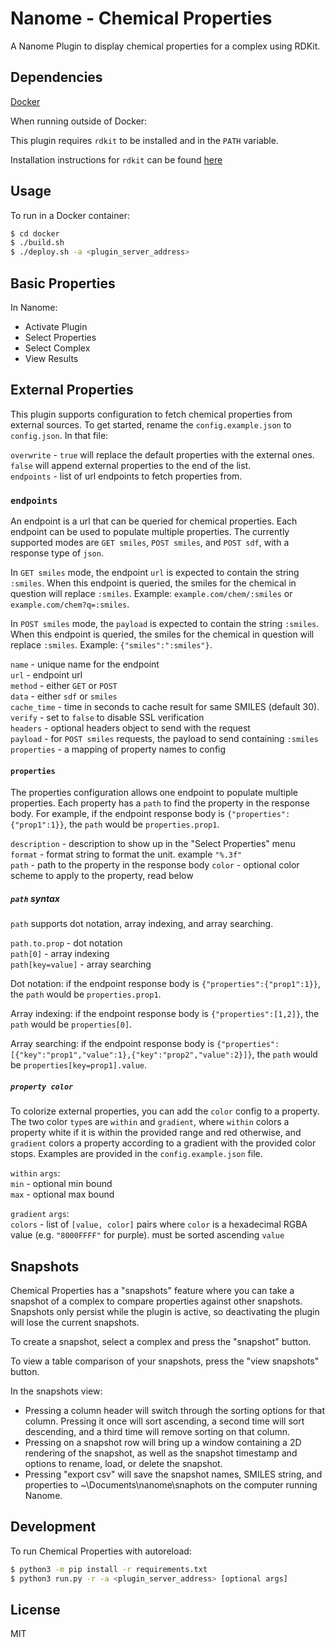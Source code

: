 # Nanome - Chemical Properties

A Nanome Plugin to display chemical properties for a complex using RDKit.

## Dependencies

[Docker](https://docs.docker.com/get-docker/)

When running outside of Docker:

This plugin requires `rdkit` to be installed and in the `PATH` variable.

Installation instructions for `rdkit` can be found [here](http://www.rdkit.org/docs/Install.html)

## Usage

To run in a Docker container:

```sh
$ cd docker
$ ./build.sh
$ ./deploy.sh -a <plugin_server_address>
```

## Basic Properties

In Nanome:

- Activate Plugin
- Select Properties
- Select Complex
- View Results

## External Properties

This plugin supports configuration to fetch chemical properties from external sources. To get started, rename the `config.example.json` to `config.json`. In that file:

`overwrite` - `true` will replace the default properties with the external ones. `false` will append external properties to the end of the list.\
`endpoints` - list of url endpoints to fetch properties from.

### `endpoints`

An endpoint is a url that can be queried for chemical properties. Each endpoint can be used to populate multiple properties. The currently supported modes are `GET smiles`, `POST smiles`, and `POST sdf`, with a response type of `json`.

In `GET smiles` mode, the endpoint `url` is expected to contain the string `:smiles`. When this endpoint is queried, the smiles for the chemical in question will replace `:smiles`. Example: `example.com/chem/:smiles` or `example.com/chem?q=:smiles`.

In `POST smiles` mode, the `payload` is expected to contain the string `:smiles`. When this endpoint is queried, the smiles for the chemical in question will replace `:smiles`. Example: `{"smiles":":smiles"}`.

`name` - unique name for the endpoint\
`url` - endpoint url\
`method` - either `GET` or `POST`\
`data` - either `sdf` or `smiles`\
`cache_time` - time in seconds to cache result for same SMILES (default 30).\
`verify` - set to `false` to disable SSL verification\
`headers` - optional headers object to send with the request\
`payload` - for `POST smiles` requests, the payload to send containing `:smiles`\
`properties` - a mapping of property names to config

#### `properties`

The properties configuration allows one endpoint to populate multiple properties. Each property has a `path` to find the property in the response body. For example, if the endpoint response body is `{"properties":{"prop1":1}}`, the `path` would be `properties.prop1`.

`description` - description to show up in the "Select Properties" menu\
`format` - format string to format the unit. example `"%.3f"`\
`path` - path to the property in the response body
`color` - optional color scheme to apply to the property, read below

##### `path` syntax

`path` supports dot notation, array indexing, and array searching.

`path.to.prop` - dot notation\
`path[0]` - array indexing\
`path[key=value]` - array searching

Dot notation: if the endpoint response body is `{"properties":{"prop1":1}}`, the `path` would be `properties.prop1`.

Array indexing: if the endpoint response body is `{"properties":[1,2]}`, the `path` would be `properties[0]`.

Array searching: if the endpoint response body is `{"properties":[{"key":"prop1","value":1},{"key":"prop2","value":2}]}`, the `path` would be `properties[key=prop1].value`.

##### `property color`

To colorize external properties, you can add the `color` config to a property. The two color `type`s are `within` and `gradient`, where `within` colors a property white if it is within the provided range and red otherwise, and `gradient` colors a property according to a gradient with the provided color stops. Examples are provided in the `config.example.json` file.

`within` `args`:\
  `min` - optional min bound\
  `max` - optional max bound

`gradient` `args`:\
  `colors` - list of `[value, color]` pairs where `color` is a hexadecimal RGBA value (e.g. `"8000FFFF"` for purple). must be sorted ascending `value`

## Snapshots

Chemical Properties has a "snapshots" feature where you can take a snapshot of a complex to compare properties against other snapshots. Snapshots only persist while the plugin is active, so deactivating the plugin will lose the current snapshots.

To create a snapshot, select a complex and press the "snapshot" button.

To view a table comparison of your snapshots, press the "view snapshots" button.

In the snapshots view:

- Pressing a column header will switch through the sorting options for that column. Pressing it once will sort ascending, a second time will sort descending, and a third time will remove sorting on that column.
- Pressing on a snapshot row will bring up a window containing a 2D rendering of the snapshot, as well as the snapshot timestamp and options to rename, load, or delete the snapshot.
- Pressing "export csv" will save the snapshot names, SMILES string, and properties to ~\Documents\nanome\snaphots on the computer running Nanome.

## Development

To run Chemical Properties with autoreload:

```sh
$ python3 -m pip install -r requirements.txt
$ python3 run.py -r -a <plugin_server_address> [optional args]
```

## License

MIT
